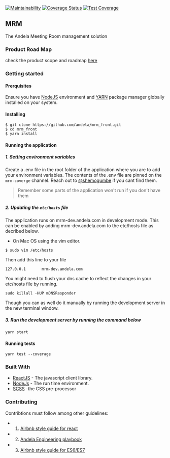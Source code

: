 [![Maintainability](https://api.codeclimate.com/v1/badges/96eb001b4748df1f3688/maintainability)](https://codeclimate.com/repos/5b06cdaec544c6027e008559/maintainability)
[![Coverage Status](https://coveralls.io/repos/github/andela/mrm_front/badge.svg?t=h371yr)](https://coveralls.io/github/andela/mrm_front) [![Test Coverage](https://api.codeclimate.com/v1/badges/96eb001b4748df1f3688/test_coverage)](https://codeclimate.com/repos/5b06cdaec544c6027e008559/test_coverage)

## MRM
The Andela Meeting Room management solution

### Product Road Map
check the product scope and roadmap [here](https://docs.google.com/spreadsheets/d/1Uc5q1sCm4n-71K5iyiu7t5_uRKgRCqNl1nh1BZp15s4/edit#gid=0)

### Getting started

#### Prerquisites
Ensure you have [NodeJS](https://nodejs.org/en/) environment and [YARN](https://yarnpkg.com/en/) package manager globally installed on your system.

#### Installing
    $ git clone https://github.com/andela/mrm_front.git
    $ cd mrm_front
    $ yarn install

#### Running the application
##### 1. Setting environment variables
Create a .env file in the root folder of the application where you are to add your environment variables.
The contents of the .env file are pinned on the `mrm-coverge` channel. Reach out to [@shemogumbe](https://github.com/shemogumbe) if you cant find them.
> Remember some parts of the application won't run if you don't have them

##### 2. Updating the ```etc/hosts``` file
The application runs on mrm-dev.andela.com in development mode. This can be enabled by adding mrm-dev.andela.com to the etc/hosts file as decribed below.
- On Mac OS using the vim editor.
```
$ sudo vim /etc/hosts
```

Then add this line to your file
```
127.0.0.1		mrm-dev.andela.com
```

You might need to flush your dns cache to reflect the changes in your etc/hosts file by running.
```
sudo killall -HUP mDNSResponder
```
Though you can as well do it manually by running the development server in the new terminal window.

##### 3. Run the development server by running the command below
```
yarn start
```


#### Running tests
`yarn test --coverage`

### Built With
* [ReactJS](https://reactjs.org/) - The javascript client library.
* [NodeJs](https://nodejs.org/en/) - The run time environment.
* [SCSS](http://sass-lang.com/documentation/file.SCSS_FOR_SASS_USERS.html) -the CSS pre-processor


### Contributing
Contribtions must follow among other guidelines:

* 1. [Airbnb style guide for react](https://github.com/airbnb/javascript/tree/master/react)
* 2. [Andela Engineering playbook](https://github.com/andela/engineering-playbook)
* 3. [Airbnb style guide for ES6/ES7](https://github.com/airbnb/javascript)
